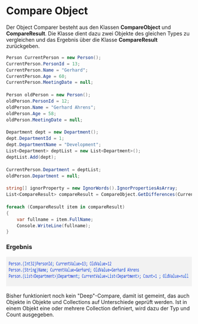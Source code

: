 # Compare Object

Der Object Comparer besteht aus den Klassen **CompareObject** und **CompareResult**. Die Klasse dient dazu zwei Objekte des gleichen Types zu vergleichen und das Ergebnis über die Klasse **CompareResult** zurückgeben. 

```csharp
Person CurrentPerson = new Person();
CurrentPerson.PersonId = 13;
CurrentPerson.Name = "Gerhard";
CurrentPerson.Age = 60;
CurrentPerson.MeetingDate = null;

Person oldPerson = new Person();
oldPerson.PersonId = 12;
oldPerson.Name = "Gerhard Ahrens";
oldPerson.Age = 58;
oldPerson.MeetingDate = null;

Department dept = new Department();
dept.DepartmentId = 1;
dept.DepartmentName = "Development";
List<Department> deptList = new List<Department>();
deptList.Add(dept);

CurrentPerson.Department = deptList;
oldPerson.Department = null;

string[] ignorProperty = new IgnorWords().IgnorPropertiesAsArray;
List<CompareResult> compareResult = CompareObject.GetDifferences(CurrentPerson, oldPerson, ignorProperty);

foreach (CompareResult item in compareResult)
{
    var fullname = item.FullName;
    Console.WriteLine(fullname);
}
```

### Ergebnis

<img src="./CompareObjectResult.png" style="hight:500; height: 80px;"/>

Bisher funktioniert noch kein "Deep"-Compare, damit ist gemeint, das auch Objekte in Objekte und Collections auf Unterschiede geprüft werden.
Ist in einem Objekt eine oder mehrere Collection definiert, wird dazu der Typ und Count ausgegeben.
